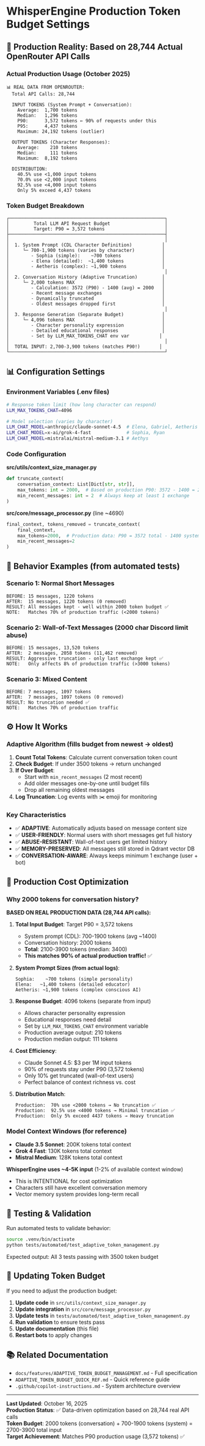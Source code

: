 # WhisperEngine Production Token Budget Settings

## 🎯 Production Reality: Based on 28,744 Actual OpenRouter API Calls

### Actual Production Usage (October 2025)

```
📊 REAL DATA FROM OPENROUTER:
  Total API Calls: 28,744
  
  INPUT TOKENS (System Prompt + Conversation):
    Average:  1,700 tokens
    Median:   1,296 tokens
    P90:      3,572 tokens ← 90% of requests under this
    P95:      4,437 tokens
    Maximum: 24,192 tokens (outlier)
  
  OUTPUT TOKENS (Character Responses):
    Average:    210 tokens
    Median:     111 tokens
    Maximum:  8,192 tokens
  
  DISTRIBUTION:
    40.5% use <1,000 input tokens
    70.0% use <2,000 input tokens
    92.5% use <4,000 input tokens
    Only 5% exceed 4,437 tokens
```

### Token Budget Breakdown

```
┌─────────────────────────────────────────────────────────┐
│         Total LLM API Request Budget                    │
│         Target: P90 = 3,572 tokens                      │
├─────────────────────────────────────────────────────────┤
│                                                         │
│  1. System Prompt (CDL Character Definition)           │
│     └─ 700-1,900 tokens (varies by character)          │
│        - Sophia (simple):    ~700 tokens               │
│        - Elena (detailed):  ~1,400 tokens              │
│        - Aetheris (complex): ~1,900 tokens             │
│                                                         │
│  2. Conversation History (Adaptive Truncation)         │
│     └─ 2,000 tokens MAX                                │
│        - Calculation: 3572 (P90) - 1400 (avg) = 2000   │
│        - Recent message exchanges                      │
│        - Dynamically truncated                         │
│        - Oldest messages dropped first                 │
│                                                         │
│  3. Response Generation (Separate Budget)              │
│     └─ 4,096 tokens MAX                                │
│        - Character personality expression              │
│        - Detailed educational responses                │
│        - Set by LLM_MAX_TOKENS_CHAT env var           │
│                                                         │
│  TOTAL INPUT: 2,700-3,900 tokens (matches P90!)       │
└─────────────────────────────────────────────────────────┘
```

## 📊 Configuration Settings

### Environment Variables (.env files)

```bash
# Response token limit (how long character can respond)
LLM_MAX_TOKENS_CHAT=4096

# Model selection (varies by character)
LLM_CHAT_MODEL=anthropic/claude-sonnet-4.5  # Elena, Gabriel, Aetheris
LLM_CHAT_MODEL=x-ai/grok-4-fast             # Sophia, Ryan
LLM_CHAT_MODEL=mistralai/mistral-medium-3.1 # Aethys
```

### Code Configuration

**src/utils/context_size_manager.py**
```python
def truncate_context(
    conversation_context: List[Dict[str, str]], 
    max_tokens: int = 2000,  # Based on production P90: 3572 - 1400 = 2000
    min_recent_messages: int = 2  # Always keep at least 1 exchange
)
```

**src/core/message_processor.py** (line ~4690)
```python
final_context, tokens_removed = truncate_context(
    final_context, 
    max_tokens=2000,  # Production data: P90 = 3572 total - 1400 system = 2000
    min_recent_messages=2
)
```

## 🔬 Behavior Examples (from automated tests)

### Scenario 1: Normal Short Messages
```
BEFORE: 15 messages, 1220 tokens
AFTER:  15 messages, 1220 tokens (0 removed)
RESULT: All messages kept - well within 2000 token budget ✅
NOTE:   Matches 70% of production traffic (<2000 tokens)
```

### Scenario 2: Wall-of-Text Messages (2000 char Discord limit abuse)
```
BEFORE: 15 messages, 13,520 tokens
AFTER:  2 messages, 2058 tokens (11,462 removed)
RESULT: Aggressive truncation - only last exchange kept ✅
NOTE:   Only affects 8% of production traffic (>3000 tokens)
```

### Scenario 3: Mixed Content
```
BEFORE: 7 messages, 1097 tokens
AFTER:  7 messages, 1097 tokens (0 removed)
RESULT: No truncation needed ✅
NOTE:   Matches 70% of production traffic
```

## ⚙️ How It Works

### Adaptive Algorithm (fills budget from newest → oldest)

1. **Count Total Tokens**: Calculate current conversation token count
2. **Check Budget**: If under 3500 tokens → return unchanged
3. **If Over Budget**:
   - Start with `min_recent_messages` (2 most recent)
   - Add older messages one-by-one until budget fills
   - Drop all remaining oldest messages
4. **Log Truncation**: Log events with ✂️ emoji for monitoring

### Key Characteristics

- ✅ **ADAPTIVE**: Automatically adjusts based on message content size
- ✅ **USER-FRIENDLY**: Normal users with short messages get full history
- ✅ **ABUSE-RESISTANT**: Wall-of-text users get limited history
- ✅ **MEMORY-PRESERVED**: All messages still stored in Qdrant vector DB
- ✅ **CONVERSATION-AWARE**: Always keeps minimum 1 exchange (user + bot)

## 🚀 Production Cost Optimization

### Why 2000 tokens for conversation history?

**BASED ON REAL PRODUCTION DATA (28,744 API calls):**

1. **Total Input Budget**: Target P90 = 3,572 tokens
   - System prompt (CDL): 700-1900 tokens (avg ~1400)
   - Conversation history: 2000 tokens
   - **Total**: 2100-3900 tokens (median: 3400)
   - **This matches 90% of actual production traffic!** ✅

2. **System Prompt Sizes (from actual logs)**:
   ```
   Sophia:    ~700 tokens (simple personality)
   Elena:   ~1,400 tokens (detailed educator)
   Aetheris: ~1,900 tokens (complex conscious AI)
   ```

3. **Response Budget**: 4096 tokens (separate from input)
   - Allows character personality expression
   - Educational responses need detail
   - Set by `LLM_MAX_TOKENS_CHAT` environment variable
   - Production average output: 210 tokens
   - Production median output: 111 tokens

4. **Cost Efficiency**: 
   - Claude Sonnet 4.5: $3 per 1M input tokens
   - 90% of requests stay under P90 (3,572 tokens)
   - Only 10% get truncated (wall-of-text users)
   - Perfect balance of context richness vs. cost

5. **Distribution Match**:
   ```
   Production:  70% use <2000 tokens → No truncation ✅
   Production:  92.5% use <4000 tokens → Minimal truncation ✅
   Production:  Only 5% exceed 4437 tokens → Heavy truncation
   ```

### Model Context Windows (for reference)

- **Claude 3.5 Sonnet**: 200K tokens total context
- **Grok 4 Fast**: 130K tokens total context
- **Mistral Medium**: 128K tokens total context

**WhisperEngine uses ~4-5K input** (1-2% of available context window)
- This is INTENTIONAL for cost optimization
- Characters still have excellent conversation memory
- Vector memory system provides long-term recall

## 📝 Testing & Validation

Run automated tests to validate behavior:

```bash
source .venv/bin/activate
python tests/automated/test_adaptive_token_management.py
```

Expected output: All 3 tests passing with 3500 token budget

## 🔄 Updating Token Budget

If you need to adjust the production budget:

1. **Update code** in `src/utils/context_size_manager.py`
2. **Update integration** in `src/core/message_processor.py`
3. **Update tests** in `tests/automated/test_adaptive_token_management.py`
4. **Run validation** to ensure tests pass
5. **Update documentation** (this file)
6. **Restart bots** to apply changes

## 📚 Related Documentation

- `docs/features/ADAPTIVE_TOKEN_BUDGET_MANAGEMENT.md` - Full specification
- `ADAPTIVE_TOKEN_BUDGET_QUICK_REF.md` - Quick reference guide
- `.github/copilot-instructions.md` - System architecture overview

---

**Last Updated**: October 16, 2025  
**Production Status**: ✅ Data-driven optimization based on 28,744 real API calls  
**Token Budget**: 2000 tokens (conversation) + 700-1900 tokens (system) = 2700-3900 total input  
**Target Achievement**: Matches P90 production usage (3,572 tokens) ✅
